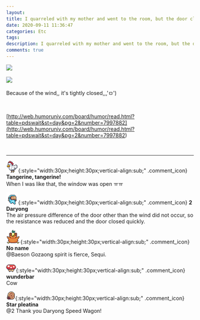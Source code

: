 ```yaml
---
layout: 
title: I quarreled with my mother and went to the room, but the door closed hard.
date: 2020-09-11 11:36:47
categories: Etc
tags: 
description: I quarreled with my mother and went to the room, but the door closed hard.
comments: true
---
```


![](https://blog.kakaocdn.net/dn/tsYML/btqHR5T1EnJ/VMvIAeB1v1TlilmYAQOkD1/img.jpg)

![](https://blog.kakaocdn.net/dn/dm6z04/btqHU9oidV6/jB5RHaLRR4y8KDFfsdraKk/img.jpg)

Because of the wind,, it's tightly closed,,,'ㅁ')

​

[http://web.humoruniv.com/board/humor/read.html?table=pdswait&st=day&pg=2&number=7997882](<http://web.humoruniv.com/board/humor/read.html?table=pdswait&st=day&pg=2&number=7997882>)

​

* * *

![comment](/assets/character/chicken.png){:style="width:30px;height:30px;vertical-align:sub;" .comment_icon} **Tangerine, tangerine!**  
When I was like that, the window was open ㅠㅠ   
  
![comment](/assets/character/goggle.png){:style="width:30px;height:30px;vertical-align:sub;" .comment_icon} **2 Daryong**  
The air pressure difference of the door other than the wind did not occur, so the resistance was reduced and the door closed quickly.   
  
![comment](/assets/character/bird.png){:style="width:30px;height:30px;vertical-align:sub;" .comment_icon} **No name**  
@Baeson Gozaong spirit is fierce, Sequi.  
  
![comment](/assets/character/mushroom.png){:style="width:30px;height:30px;vertical-align:sub;" .comment_icon} **wunderbar**  
Cow   
  
![comment](/assets/character/snail.png){:style="width:30px;height:30px;vertical-align:sub;" .comment_icon} **Star pleatina**  
@2 Thank you Daryong Speed ​​Wagon!  
  

